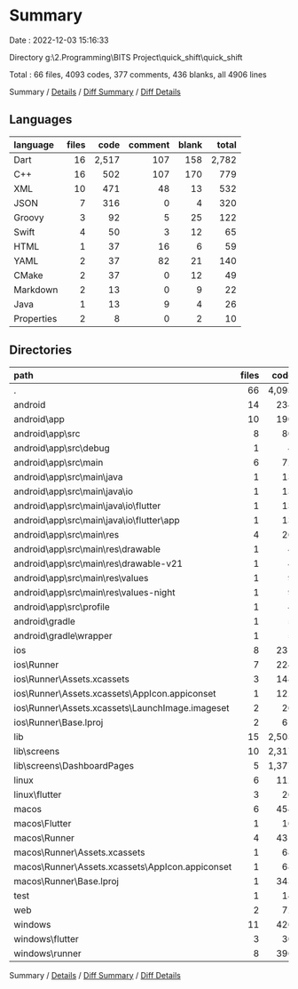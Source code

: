 # Summary

Date : 2022-12-03 15:16:33

Directory g:\\2.Programming\\BITS Project\\quick_shift\\quick_shift

Total : 66 files,  4093 codes, 377 comments, 436 blanks, all 4906 lines

Summary / [Details](details.md) / [Diff Summary](diff.md) / [Diff Details](diff-details.md)

## Languages
| language | files | code | comment | blank | total |
| :--- | ---: | ---: | ---: | ---: | ---: |
| Dart | 16 | 2,517 | 107 | 158 | 2,782 |
| C++ | 16 | 502 | 107 | 170 | 779 |
| XML | 10 | 471 | 48 | 13 | 532 |
| JSON | 7 | 316 | 0 | 4 | 320 |
| Groovy | 3 | 92 | 5 | 25 | 122 |
| Swift | 4 | 50 | 3 | 12 | 65 |
| HTML | 1 | 37 | 16 | 6 | 59 |
| YAML | 2 | 37 | 82 | 21 | 140 |
| CMake | 2 | 37 | 0 | 12 | 49 |
| Markdown | 2 | 13 | 0 | 9 | 22 |
| Java | 1 | 13 | 9 | 4 | 26 |
| Properties | 2 | 8 | 0 | 2 | 10 |

## Directories
| path | files | code | comment | blank | total |
| :--- | ---: | ---: | ---: | ---: | ---: |
| . | 66 | 4,093 | 377 | 436 | 4,906 |
| android | 14 | 234 | 60 | 41 | 335 |
| android\\app | 10 | 190 | 60 | 30 | 280 |
| android\\app\\src | 8 | 80 | 55 | 14 | 149 |
| android\\app\\src\\debug | 1 | 4 | 4 | 1 | 9 |
| android\\app\\src\\main | 6 | 72 | 47 | 12 | 131 |
| android\\app\\src\\main\\java | 1 | 13 | 9 | 4 | 26 |
| android\\app\\src\\main\\java\\io | 1 | 13 | 9 | 4 | 26 |
| android\\app\\src\\main\\java\\io\\flutter | 1 | 13 | 9 | 4 | 26 |
| android\\app\\src\\main\\java\\io\\flutter\\app | 1 | 13 | 9 | 4 | 26 |
| android\\app\\src\\main\\res | 4 | 26 | 32 | 6 | 64 |
| android\\app\\src\\main\\res\\drawable | 1 | 4 | 7 | 2 | 13 |
| android\\app\\src\\main\\res\\drawable-v21 | 1 | 4 | 7 | 2 | 13 |
| android\\app\\src\\main\\res\\values | 1 | 9 | 9 | 1 | 19 |
| android\\app\\src\\main\\res\\values-night | 1 | 9 | 9 | 1 | 19 |
| android\\app\\src\\profile | 1 | 4 | 4 | 1 | 9 |
| android\\gradle | 1 | 5 | 0 | 1 | 6 |
| android\\gradle\\wrapper | 1 | 5 | 0 | 1 | 6 |
| ios | 8 | 231 | 2 | 9 | 242 |
| ios\\Runner | 7 | 224 | 2 | 9 | 235 |
| ios\\Runner\\Assets.xcassets | 3 | 148 | 0 | 4 | 152 |
| ios\\Runner\\Assets.xcassets\\AppIcon.appiconset | 1 | 122 | 0 | 1 | 123 |
| ios\\Runner\\Assets.xcassets\\LaunchImage.imageset | 2 | 26 | 0 | 3 | 29 |
| ios\\Runner\\Base.lproj | 2 | 61 | 2 | 2 | 65 |
| lib | 15 | 2,503 | 97 | 151 | 2,751 |
| lib\\screens | 10 | 2,317 | 78 | 123 | 2,518 |
| lib\\screens\\DashboardPages | 5 | 1,377 | 32 | 52 | 1,461 |
| linux | 6 | 112 | 27 | 44 | 183 |
| linux\\flutter | 3 | 26 | 9 | 17 | 52 |
| macos | 6 | 454 | 3 | 12 | 469 |
| macos\\Flutter | 1 | 16 | 3 | 4 | 23 |
| macos\\Runner | 4 | 431 | 0 | 8 | 439 |
| macos\\Runner\\Assets.xcassets | 1 | 68 | 0 | 1 | 69 |
| macos\\Runner\\Assets.xcassets\\AppIcon.appiconset | 1 | 68 | 0 | 1 | 69 |
| macos\\Runner\\Base.lproj | 1 | 343 | 0 | 1 | 344 |
| test | 1 | 14 | 10 | 7 | 31 |
| web | 2 | 72 | 16 | 7 | 95 |
| windows | 11 | 426 | 80 | 137 | 643 |
| windows\\flutter | 3 | 30 | 9 | 17 | 56 |
| windows\\runner | 8 | 396 | 71 | 120 | 587 |

Summary / [Details](details.md) / [Diff Summary](diff.md) / [Diff Details](diff-details.md)